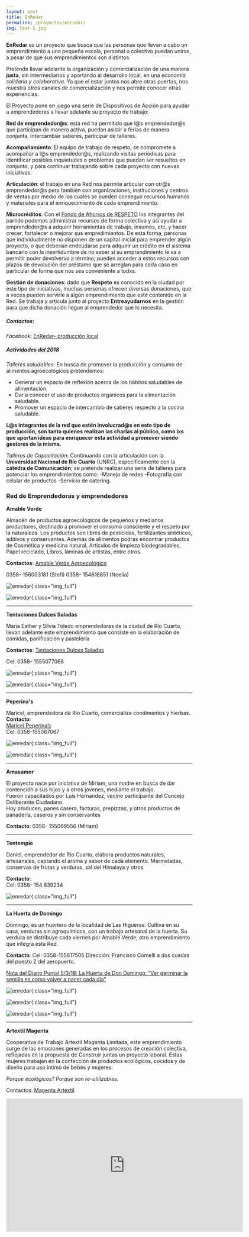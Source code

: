 ```yaml
---
layout: post
title: EnRedar
permalink: /proyectos/enredar/
img: lost-5.jpg
---
```


__EnRedar__ es un proyecto que busca que las  personas que llevan a cabo un emprendimiento a una pequeña escala, personal o colectivo puedan unirse, a pesar de que sus emprendimientos son distintos.

Pretende llevar adelante la organización y  comercialización de una manera __justa__, sin intermediarios y aportando al desarrollo local, en una _economía solidaria y colaborativa_.  Ya que el estar juntos nos abre otras puertas, nos muestra  otros canales  de comercialización y nos permite conocer otras experiencias.

El Proyecto  pone en juego una serie de Dispositivos de Acción para ayudar a emprendedores a llevar adelante su proyecto de trabajo:


__Red de emprendedor@s__: esta red ha permitido que l@s emprendedor@s que participan de manera activa, puedan asistir a ferias de manera conjunta, intercambiar saberes, participar de talleres.


__Acompañamiento__: El equipo de trabajo de respeto, se compromete a acompañar a l@s emprendedor@s, realizando visitas periódicas para identificar posibles inquietudes o problemas que puedan ser resueltos en conjunto, y para continuar trabajando sobre cada proyecto con nuevas iniciativas.


__Articulación__: el trabajo en una Red nos permite articular con otr@s emprendedor@s pero también con organizaciones, instituciones y centros de ventas por medio de los cuales se pueden conseguir recursos humanos y materiales para el enriquecimiento de cada emprendimiento.


__Microcréditos__: Con el [Fondo de Ahorros de RESPETO](respeto.org.ar/fondodeahorros) los integrantes del partido podemos administrar recursos de forma colectiva y así ayudar a emprendedor@s a adquirir herramientas de trabajo, insumos, etc, y hacer crecer, fortalecer o mejorar sus empredimientos. De esta forma, personas que individualmente no disponen de un capital inicial para emprender algún proyecto, o que deberían endeudarse para adquirir un crédito en el sistema bancario con la insertidumbre de no saber si su emprendimiento le va a permitir poder devolvervo a término; pueden acceder a estos recursos con plazos de devolución del préstamo que se arreglan para cada caso en particular de forma que nos sea conveniente a todxs.


__Gestión de donaciones__: dado que __Respeto__ es conocido en la ciudad por este tipo de iniciativas, muchas personas ofrecen diversas donaciones, que a veces pueden servirle a algún emprendimiento que esté contenido en la Red. Se trabaja y articula junto al proyecto __Entreayudarnos__ en la gestión para que dicha donación llegue al emprendedor que lo necesita.


##### Contactos:

_Facebook_: [EnRedar- producción local](https://www.facebook.com/redmicroemprendedores/)

##### Actividades del 2018


_Talleres saludables_:
En busca de promover la producción y consumo de alimentos agroecológicos pretendemos:
- Generar un espacio de reflexión acerca de los hábitos saludables de alimentación.
- Dar a conocer el uso de productos orgánicos para la alimentación saludable.
- Promover un espacio de intercambio de saberes respecto a la cocina saludable.


__L@s integrantes de la red que estén involucrad@s en este tipo de producción, son tanto quienes realizan las charlas al público, como lxs que aportan ideas para enriquecer esta actividad a promover siendo gestores de la misma.__


_Talleres de Capacitación_:
Continuando con la articulación con la __Universidad Nacional de Río Cuarto__ (UNRC), específicamente con la __cátedra de Comunicación__; se pretende realizar una serie de talleres para potenciar los emprendimientos como:
-Manejo de redes
-Fotografía con celular de productos
-Servicio de catering.


### Red de Emprendedoras y emprendedores



__Amable Verde__

Almacén  de productos agroecológicos de pequeños y medianos productores, destinado a promover el consumo consciente y el respeto por la naturaleza.
Los productos son libres de pesticidas, fertilizantes sintéticos, aditivos y conservantes.
Además de alimentos podrás encontrar productos de Cosmética y medicina natural, Artículos de limpieza biodegradables, Papel reciclado, Libros, láminas de artistas, entre otros.

__Contactos__:
[Amable Verde Agroecológico](https://www.facebook.com/amableverde/)

0358- 156003181 (Stefi)
0358- 154816851 (Noelia)

![enredar]({{site.baseurl}}/img/enredar_amableverde.jpg){:class="img_full"}  

![enredar]({{site.baseurl}}/img/enredar_amableverde2.jpg){:class="img_full"}

---


__Tentaciones Dulces Saladas__

Maria Esther y Silvia Toledo emprendedoras de la ciudad de Río Cuarto, llevan adelante este emprendimiento que consiste en la elaboración de comidas, panificación y pastelería

__Contactos__:
[Tentaciones Dulces Saladas](https://www.facebook.com/tentaciones.saladas)

Cel: 0358- 1555077068

![enredar]({{site.baseurl}}/img/enredar_tentaciones.jpg){:class="img_full"}

![enredar]({{site.baseurl}}/img/enredar_tentaciones2.jpg){:class="img_full"}  


---


__Peperina's__

Maricel, emprendedora de Río Cuarto, comercializa condimentos y hierbas.  
__Contacto__:  
[Maricel Peperina’s](https://www.facebook.com/Maricel-Peperinas-173506196752654/)  
Cel: 0358-155087067

![enredar]({{site.baseurl}}/img/enredar_peperina.jpg){:class="img_full"}  

![enredar]({{site.baseurl}}/img/enredar_peperina2.jpg){:class="img_full"}  


---


__Amasamor__


El proyecto nace por iniciativa de Miriam, una madre en busca de dar contención a sus hijos y a otros jóvenes, mediante el trabajo.  
Fueron capacitados por Luis Hernandez, vecino participante del Concejo Deliberante Ciudadano.  
Hoy producen, panes casera, facturas, prepizzas, y otros productos de panadería, caseros y sin conservantes

__Contacto__: 0358- 155069556 (Miriam)

---

__Tentempie__

Daniel, emprendedor de Río Cuarto, elabora productos naturales, artesanales, captando el aroma y sabor de cada elemento.
Mermeladas, conservas de frutas y verduras, sal del Himalaya y otros

__Contacto__:  
Cel: 0358- 154 839234

![enredar]({{site.baseurl}}/img/enredar_tentempie.jpg){:class="img_full"}

---

__La Huerta de Domingo__

Domingo, es un huertero de la localidad de Las Higueras.
Cultiva en su casa, verduras sin agroquímicos, con un trabajo artesanal de la huerta.
Su verdura se distribuye cada viernes por Amable Verde, otro emprendimiento que integra esta Red.

__Contacto__:
Cel: 0358-155617505
Dirección: Francisco Comelli a dos cuadas del puesto 2 del aeropuerto.

[Nota del Diario Puntal 5/3/18: La Huerta de Don Domingo: “Ver germinar la semilla es como volver a nacer cada día”](http://www.puntal.com.ar/riocuarto/La-Huerta-de-Don-Domingo-Ver-germinar-la-semilla-es-como-volver-a-nacer-cada-dia-20180305-0015.html)


![enredar]({{site.baseurl}}/img/enredar_domingo1.jpg){:class="img_full"}

![enredar]({{site.baseurl}}/img/enredar_domingo3.jpg){:class="img_full"}

![enredar]({{site.baseurl}}/img/enredar_domingo2.jpg){:class="img_full"}

---

__Artextil Magenta__

Cooperativa de Trabajo Artextil Magenta Limitada, este emprendimiento surge de las emociones generadas en los procesos de creación colectiva, reflejadas en la propuesta de Construir juntas un proyecto laboral.
Estas mujeres trabajan en la confección de productos ecológicos, cocidos y de diseño para uso íntimo de bebés y mujeres.

_Porque ecológicos? Porque son re-utilizables._

Contactos:
[Magenta Artextil](https://www.facebook.com/artextilmagenta/)

<iframe width="640" height="360" src="https://www.youtube.com/embed/LWuqWDOCCwo" frameborder="0" allow="autoplay; encrypted-media" allowfullscreen></iframe>
